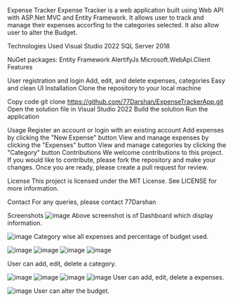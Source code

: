 Expense Tracker
Expense Tracker is a web application built using Web API with ASP.Net MVC and Entity Framework. It allows user to track and manage their expenses accorfing to the categories selected. It also allow user to alter the Budget.

Technologies Used
Visual Studio 2022
SQL Server 2018

NuGet packages:
Entity Framework
AlertifyJs
Microsoft.WebApi.Client
Features

User registration and login
Add, edit, and delete expenses, categories
Easy and clean UI
Installation
Clone the repository to your local machine

Copy code
git clone https://github.com/77Darshan/ExpenseTrackerApp.git
Open the solution file in Visual Studio 2022
Build the solution
Run the application

Usage
Register an account or login with an existing account
Add expenses by clicking the "New Expense" button
View and manage expenses by clicking the "Expenses" button
View and manage categories by clicking the "Category" button
Contributions
We welcome contributions to this project. If you would like to contribute, please fork the repository and make your changes. Once you are ready, please create a pull request for review.

License
This project is licensed under the MIT License. See LICENSE for more information.

Contact
For any queries, please contact 77Darshan

Screenshots
![image](https://user-images.githubusercontent.com/76769885/212377698-46ee87f2-ded6-4aba-bbee-2266c578336e.png)
Above screenshot is of Dashboard which display information.

![image](https://user-images.githubusercontent.com/76769885/212377751-abfab2f4-e0b8-433a-b8ad-c8af79be4683.png)
Category wise all expenses and percentage of budget used.

![image](https://user-images.githubusercontent.com/76769885/212377971-c826dd1e-2be3-4544-ac40-3e7fc1f252bb.png)
![image](https://user-images.githubusercontent.com/76769885/212378447-da778abd-2960-4872-b266-17c808ae030a.png)
![image](https://user-images.githubusercontent.com/76769885/212378503-5ae38753-c43a-41d5-821b-b015a2697d17.png)
![image](https://user-images.githubusercontent.com/76769885/212378544-91710479-9585-400b-b8b4-e82fc0d88e3f.png)

User can add, edit, delete a category.

![image](https://user-images.githubusercontent.com/76769885/212378180-84a769be-bd24-4eda-853e-98d27f06c53b.png)
![image](https://user-images.githubusercontent.com/76769885/212378660-82bdae68-22c5-4ded-9332-0db2d7ae916f.png)
![image](https://user-images.githubusercontent.com/76769885/212378702-e669a48d-928f-490b-a3f4-c75793dc040a.png)
![image](https://user-images.githubusercontent.com/76769885/212378745-2105e099-7835-4778-999d-6f5774e72807.png)
User can add, edit, delete a expenses.

![image](https://user-images.githubusercontent.com/76769885/212378296-624d2b01-b5b3-4326-a665-e736465914e0.png)
User can alter the budget.

